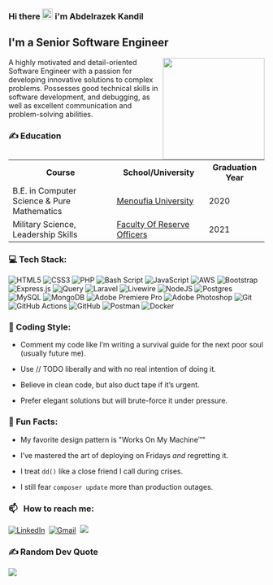 ### Hi there <img src="https://raw.githubusercontent.com/MartinHeinz/MartinHeinz/master/wave.gif" height="21"> i'm Abdelrazek Kandil

## I'm  a Senior Software Engineer
<img align="right" src="https://media4.giphy.com/media/v1.Y2lkPTc5MGI3NjExZWs3ZWlteW9wNzJmNDY5bnIyM2Foa21uOHk2eHE1ODhzNG1oODAwcyZlcD12MV9pbnRlcm5hbF9naWZfYnlfaWQmY3Q9Zw/Npdl9kOaKFJHuRCBGx/giphy.gif" width='200'/> 

A highly motivated and detail-oriented Software Engineer with a passion for developing innovative solutions to complex problems. Possesses good technical skills in software development, and debugging, as well as excellent communication and problem-solving abilities.


### ✍️ Education

<table>
  <tr>
    <th>Course</th>
    <th>School/University</th>
    <th>Graduation Year</th>
  </tr>
  <tr>
    <td>B.E. in Computer Science & Pure Mathematics</td>
    <td><a href="https://www.menofia.edu.eg/Home/en">Menoufia University</a></td>
    <td>2020</td>
  </tr>
    <tr>
    <td>Military Science, Leadership Skills</td>
    <td><a href="https://academy.mod.gov.eg/ResAc.aspx">Faculty Of Reserve Officers</a></td>
    <td>2021</td>
  </tr>
 </table>

### 💻 Tech Stack:
![HTML5](https://img.shields.io/badge/html5-%23E34F26.svg?style=flat&logo=html5&logoColor=white) ![CSS3](https://img.shields.io/badge/css3-%231572B6.svg?style=flat&logo=css3&logoColor=white) ![PHP](https://img.shields.io/badge/php-%23777BB4.svg?style=flat&logo=php&logoColor=white) ![Bash Script](https://img.shields.io/badge/bash_script-%23121011.svg?style=flat&logo=gnu-bash&logoColor=white) ![JavaScript](https://img.shields.io/badge/javascript-%23323330.svg?style=flat&logo=javascript&logoColor=%23F7DF1E) ![AWS](https://img.shields.io/badge/AWS-%23FF9900.svg?style=flat&logo=amazon-aws&logoColor=white) ![Bootstrap](https://img.shields.io/badge/bootstrap-%238511FA.svg?style=flat&logo=bootstrap&logoColor=white) ![Express.js](https://img.shields.io/badge/express.js-%23404d59.svg?style=flat&logo=express&logoColor=%2361DAFB) ![jQuery](https://img.shields.io/badge/jquery-%230769AD.svg?style=flat&logo=jquery&logoColor=white) ![Laravel](https://img.shields.io/badge/laravel-%23FF2D20.svg?style=flat&logo=laravel&logoColor=white) ![Livewire](https://img.shields.io/badge/livewire-%234e56a6.svg?style=flat&logo=livewire&logoColor=white) ![NodeJS](https://img.shields.io/badge/node.js-6DA55F?style=flat&logo=node.js&logoColor=white) ![Postgres](https://img.shields.io/badge/postgres-%23316192.svg?style=flat&logo=postgresql&logoColor=white) ![MySQL](https://img.shields.io/badge/mysql-4479A1.svg?style=flat&logo=mysql&logoColor=white) ![MongoDB](https://img.shields.io/badge/MongoDB-%234ea94b.svg?style=flat&logo=mongodb&logoColor=white) ![Adobe Premiere Pro](https://img.shields.io/badge/Adobe%20Premiere%20Pro-9999FF.svg?style=flat&logo=Adobe%20Premiere%20Pro&logoColor=white) ![Adobe Photoshop](https://img.shields.io/badge/adobe%20photoshop-%2331A8FF.svg?style=flat&logo=adobe%20photoshop&logoColor=white) ![Git](https://img.shields.io/badge/git-%23F05033.svg?style=flat&logo=git&logoColor=white) ![GitHub Actions](https://img.shields.io/badge/github%20actions-%232671E5.svg?style=flat&logo=githubactions&logoColor=white) ![GitHub](https://img.shields.io/badge/github-%23121011.svg?style=flat&logo=github&logoColor=white) ![Postman](https://img.shields.io/badge/Postman-FF6C37?style=flat&logo=postman&logoColor=white) ![Docker](https://img.shields.io/badge/docker-%230db7ed.svg?style=flat&logo=docker&logoColor=white)


 ### 🧪 Coding Style:

- Comment my code like I’m writing a survival guide for the next poor soul (usually future me).

- Use // TODO liberally and with no real intention of doing it.

- Believe in clean code, but also duct tape if it’s urgent.

- Prefer elegant solutions but will brute-force it under pressure.


### 🤖 Fun Facts:

-   My favorite design pattern is "Works On My Machine™"
    
-   I’ve mastered the art of deploying on Fridays _and_ regretting it.
    
-   I treat `dd()` like a close friend I call during crises.
    
-   I still fear `composer update` more than production outages.

  
### 📫 &nbsp; How to reach me:

<a href="https://www.linkedin.com/in/devkandil/"><img alt="LinkedIn" src="https://img.shields.io/badge/linkedin%20-%230077B5.svg?&style=flat&logo=linkedin&logoColor=white"/></a> &nbsp;<a href="mailto:abdelrazek1337@gmail.com"><img alt="Gmail" src="https://img.shields.io/badge/Gmail-D14836?style=flat&logo=gmail&logoColor=white" /></a> &nbsp;<a href="https://instagram.com/techkandeel"><img src="https://img.shields.io/badge/-@techkandeel_-E4405F?style=flat&logo=Instagram&logoColor=white"/></a> &nbsp;

### ✍️ Random Dev Quote
![](https://quotes-github-readme.vercel.app/api?type=horizontal&theme=light)
